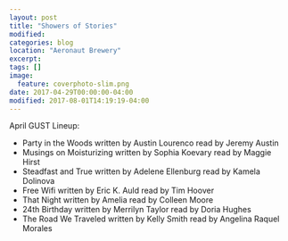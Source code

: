 ```yaml
---
layout: post
title: "Showers of Stories"
modified:
categories: blog
location: "Aeronaut Brewery"
excerpt:
tags: []
image:
  feature: coverphoto-slim.png
date: 2017-04-29T00:00:00-04:00
modified: 2017-08-01T14:19:19-04:00
---
```



April GUST Lineup: 

* Party in the Woods	written by	Austin Lourenco	read by	Jeremy Austin
* Musings on Moisturizing	written by	Sophia Koevary	read by	Maggie Hirst
* Steadfast and True	written by	Adelene Ellenburg	read by	Kamela Dolinova
* Free Wifi	written by	Eric K. Auld	read by	Tim Hoover
* That Night	written by	Amelia	read by	Colleen Moore
* 24th Birthday	written by	Merrilyn Taylor	read by	Doria Hughes
* The Road We Traveled	written by	Kelly Smith	read by	Angelina Raquel Morales
